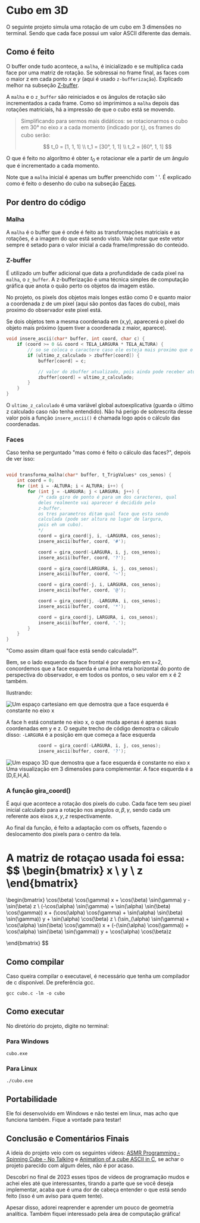 # Cubo em 3D

O seguinte projeto simula uma rotação de um cubo em 3 dimensões no terminal. Sendo que cada face possui um valor ASCII diferente das demais.

## Como é feito

O buffer onde tudo acontece, a `malha`, é inicializado e se multiplica  cada face por uma matriz de rotação. Se sobressai no frame final, as faces com o maior z em cada ponto $x$ e $y$ (aqui é usado `z-bufferização`).
Explicado melhor na subseção [Z-buffer](#z-buffer).

A `malha` e o `z_buffer` são reiniciados e os ângulos de rotação são incrementados a cada frame. Como só imprimimos a `malha` depois das rotações matriciais, há a impressão de que o cubo está se movendo.

>Simplificando para sermos mais didáticos: se rotacionarmos o cubo em 30° no eixo $x$ a cada momento (indicado por $t_i$), os frames do cubo serão:
>
>$$
>t_0 = [1, 1, 1]
>\\
>t_1 = [30°, 1, 1]
>\\
>t_2 = [60°, 1, 1]
>$$

O que é feito no algorítmo é obter $t_0$ e rotacionar ele a partir de um ângulo que é incrementado a cada momento.

Note que a `malha` inicial é apenas um buffer preenchido com ' '. É explicado como é feito o desenho do cubo na subseção [Faces](#faces).
## Por dentro do código

###  Malha
A `malha` é o buffer que é onde é feito as transformações matriciais e as rotações, é a imagem do que está sendo visto. Vale notar que este vetor sempre é setado para o valor inicial a cada frame/impressão do conteúdo.

### Z-buffer
É utilizado um buffer adicional que data a profundidade de cada pixel na `malha`, o `z_buffer`. A z-bufferização é uma técnica simples de computação gráfica que anota o quão perto os objetos da imagem estão.

No projeto, os pixels dos objetos mais longes estão como 0 e quanto maior a coordenada z de um pixel (aqui são pontos das faces do cubo), mais proximo do observador este pixel está. 

Se dois objetos tem a mesma coordenada em (x,y), aparecerá o pixel do objeto mais próximo (quem tiver a coordenada z maior, aparece).

```c
void insere_ascii(char* buffer, int coord, char c) {
    if (coord >= 0 && coord < TELA_LARGURA * TELA_ALTURA) {
        // so se coloca o caractere caso ele esteja mais proximo que o valor atual do zbuffer nessa coordenada
        if (ultimo_z_calculado > zbuffer[coord]) {
            buffer[coord] = c;

            // valor do zbuffer atualizado, pois ainda pode receber atualizacoes
            zbuffer[coord] = ultimo_z_calculado;
        }
    }
}

```
O `ultimo_z_calculado` é uma variável global autoexplicativa (guarda o último z calculado caso não tenha entendido). Não há perigo de sobrescrita desse valor pois a função ``insere_ascii()`` é chamada logo após o cálculo das coordenadas.

### Faces 

Caso tenha se perguntado "mas como é feito o cálculo das faces?", depois de ver isso: 
```c

void transforma_malha(char* buffer, t_TrigValues* cos_senos) {
    int coord = 0;
    for (int i = -ALTURA; i < ALTURA; i++) {
        for (int j = -LARGURA; j < LARGURA; j++) {
            /* cada giro de ponto é para um dos caracteres, qual 
            deles realmente vai aparecer é decidido pelo 
            z-buffer.
            os tres parametros ditam qual face que esta sendo 
            calculada (pode ser altura no lugar de largura, 
            pois eh um cubo).
            */
            coord = gira_coord(j, i, -LARGURA, cos_senos);
            insere_ascii(buffer, coord, '#');

            coord = gira_coord(-LARGURA, i, j, cos_senos);
            insere_ascii(buffer, coord, '?');

            coord = gira_coord(LARGURA, i, j, cos_senos);
            insere_ascii(buffer, coord, '~');

            coord = gira_coord(-j, i, LARGURA, cos_senos);
            insere_ascii(buffer, coord, '@');

            coord = gira_coord(j, -LARGURA, i, cos_senos);
            insere_ascii(buffer, coord, '*');

            coord = gira_coord(j, LARGURA, i, cos_senos);
            insere_ascii(buffer, coord, '.');
        }
    }
}

```
"Como assim ditam qual face está sendo calculada?". 

Bem, se o lado esquerdo da face frontal é por exemplo em x=2, concordemos que a face esquerda é uma linha reta horizontal do ponto de perspectiva do observador, e em todos os pontos, o seu valor em x é 2 também.

Ilustrando:

![Um espaço cartesiano em que demostra que a face esquerda é constante no eixo x](image.png)

A face h está constante no eixo x, o que muda apenas é apenas suas coordenadas em y e z.
O seguite trecho de código demostra o cálculo disso: `-LARGURA` é a posição em que começa a face esquerda

```c
            coord = gira_coord(-LARGURA, i, j, cos_senos);
            insere_ascii(buffer, coord, '?');
```
![Um espaço 3D que demostra que a face esquerda é constante no eixo x](image-3.png)
Uma visualização em 3 dimensões para complementar. A face esquerda é a [D,E,H,A].

### A função gira_coord()
É aqui que acontece a rotação dos pixels do cubo. Cada face tem seu pixel inicial calculado para a rotação nos angulos $\alpha, \beta, \gamma$, sendo cada um referente aos eixos $x, y, z$ respectivamente.

Ao final da função, é feito a adaptação com os offsets, fazendo o deslocamento dos pixels para o centro da tela.

A matriz de rotaçao usada foi essa:
$$
\begin{bmatrix}
x \\ y \\ z 
\end{bmatrix}
=
\begin{bmatrix}
    \cos(\beta)  \cos(\gamma)  x + \cos(\beta)  \sin(\gamma)  y - \sin(\beta)  z
 \\
      (-\cos(\alpha)  \sin(\gamma) + \sin(\alpha)  \sin(\beta)  \cos(\gamma))  x + (\cos(\alpha)  \cos(\gamma) + \sin(\alpha)  \sin(\beta)  \sin(\gamma))  y + \sin(\alpha)  \cos(\beta)  z
\\
      (\sin_(\alpha)  \sin(\gamma) + \cos(\alpha)  \sin(\beta)  \cos(\gamma))  x + (-(\sin(\alpha)  \cos(\gamma)) + \cos(\alpha)  \sin(\beta)  \sin(\gamma))  y + \cos(\alpha)  \cos(\beta)z

\end{bmatrix}
$$

## Como compilar
Caso queira compilar o executavel, é necessário que tenha um compilador de c disponível. De preferência gcc.

```
gcc cubo.c -lm -o cubo
```

## Como executar
No diretório do projeto, digite no terminal:

### Para Windows

```
cubo.exe
```

### Para Linux

```
./cubo.exe
```

## Portabilidade
Ele foi desenvolvido em Windows e não testei em linux, mas acho que funciona também. Fique a vontade para testar!

## Conclusão e Comentários Finais

A ideia do projeto veio com os seguintes vídeos: [ASMR Programming - Spinning Cube - No Talking](https://youtu.be/p09i_hoFdd0?si=7UlHO0lwjdjI9mPo) e [Animation of a cube ASCII in C](https://youtu.be/jn5kZo1_KjU?si=Er577sVyxrlMHu9j), se achar o projeto parecido com algum deles, não é por acaso.

Descobri no final de 2023 esses tipos de vídeos de programação mudos e achei eles até que interessantes, tirando a parte que se você deseja implementar, acaba que é uma dor de cabeça entender o que está sendo feito (isso é um aviso para quem tente).

Apesar disso, adorei reaprender e aprender um pouco de geometria analítica. Também fiquei interessado pela área de computação gráfica!